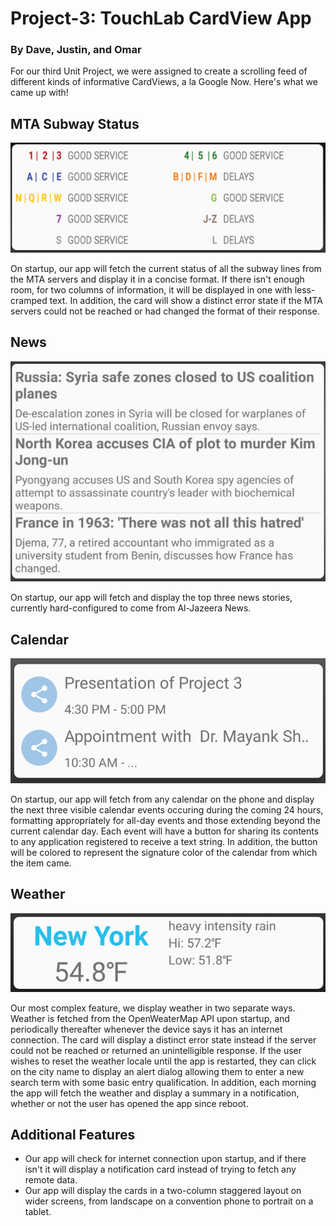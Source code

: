 Project-3: TouchLab CardView App
=====
### By Dave, Justin, and Omar

For our third Unit Project, we were assigned to create a scrolling feed of different kinds of informative CardViews, a la Google Now. Here's what we came up with!

MTA Subway Status
-----
![Subway Screenshot](Screenshots/MTA_CARD.png)

On startup, our app will fetch the current status of all the subway lines from the MTA servers and display it in a concise format. If there isn't enough room, for two columns of information, it will be displayed in one with less-cramped text. In addition, the card will show a distinct error state if the MTA servers could not be reached or had changed the format of their response.

News
-----
![News Screenshot](Screenshots/NEWS_CARD.png)

On startup, our app will fetch and display the top three news stories, currently hard-configured to come from Al-Jazeera News.

Calendar
-----
![Calendar Screenshot](Screenshots/Screenshot-Calendar.png)

On startup, our app will fetch from any calendar on the phone and display the next three visible calendar events occuring during the coming 24 hours, formatting appropriately for all-day events and those extending beyond the current calendar day. Each event will have a button for sharing its contents to any application registered to receive a text string. In addition, the button will be colored to represent the signature color of the calendar from which the item came.

Weather
-----
![Weather Screenshot](Screenshots/Screenshot-Weather.png)

Our most complex feature, we display weather in two separate ways. Weather is fetched from the OpenWeaterMap API upon startup, and periodically thereafter whenever the device says it has an internet connection. The card will display a distinct error state instead if the server could not be reached or returned an unintelligible response. If the user wishes to reset the weather locale until the app is restarted, they can click on the city name to display an alert dialog allowing them to enter a new search term with some basic entry qualification. In addition, each morning the app will fetch the weather and display a summary in a notification, whether or not the user has opened the app since reboot.

Additional Features
-----
- Our app will check for internet connection upon startup, and if there isn't it will display a notification card instead of trying to fetch any remote data.
- Our app will display the cards in a two-column staggered layout on wider screens, from landscape on a convention phone to portrait on a tablet.

